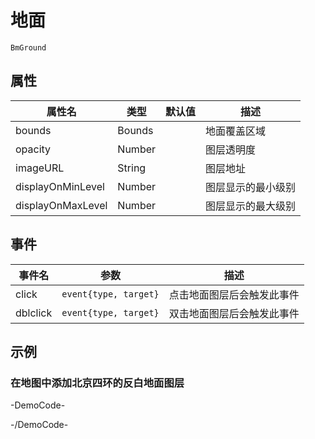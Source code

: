 # 地面

`BmGround`

## 属性

|属性名|类型|默认值|描述|
|------|-----|-----|----|
|bounds|Bounds||地面覆盖区域|
|opacity|Number||图层透明度|
|imageURL|String||图层地址|
|displayOnMinLevel|Number||图层显示的最小级别|
|displayOnMaxLevel|Number||图层显示的最大级别|


## 事件

|事件名|参数|描述|
|------|----|----|
|click|`event{type, target}`|点击地面图层后会触发此事件|
|dblclick|`event{type, target}`|双击地面图层后会触发此事件|

## 示例

### 在地图中添加北京四环的反白地面图层

-DemoCode-
<template>
  <div>
    <baidu-map class="map" :center="{lng: 116.404, lat: 39.915}" :zoom="12">
      <bm-ground :bounds="bounds" imageURL="//developer.baidu.com/map/jsdemo/img/si-huan.png" :opacity="1" :displayOnMinLevel="10" :displayOnMaxLevel="14">
      </bm-ground>
    </baidu-map>
  </div>
</template>

<script setup>
import { ref } from 'vue';

const bounds = ref({
  ne: {
    lng: 116.475451,
    lat: 39.9764
  },
  sw: {
    lng: 116.29579,
    lat: 39.837146
  }
});
</script>
-/DemoCode-